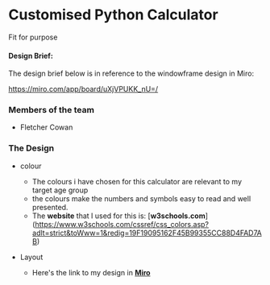 # Customised Python Calculator
Fit for purpose

#### Design Brief:

The design brief below is in reference to the windowframe design in Miro:

https://miro.com/app/board/uXjVPUKK_nU=/

### Members of the team
- Fletcher Cowan

### The Design
* colour
  * The colours i have chosen for this calculator are relevant to my target age group
  * the colours make the numbers and symbols easy to read and well presented.
  * The **website** that I used for this is: [**w3schools.com**] (https://www.w3schools.com/cssref/css_colors.asp?adlt=strict&toWww=1&redig=19F19095162F45B99355CC88D4FAD7AB)

* Layout
  * Here's the link to my design in [**Miro**](https://miro.com/app/board/uXjVPUKK_nU=/)

